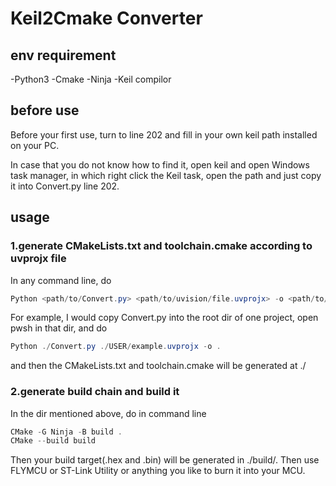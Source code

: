 # Keil2Cmake Converter

## env requirement
-Python3
-Cmake
-Ninja
-Keil compilor

## before use
Before your first use, turn to line 202 and fill in your own keil path installed on your PC.

In case that you do not know how to find it, open keil and open Windows task manager, in which right click the Keil task, open the path and just copy it into Convert.py line 202.

## usage
### 1.generate CMakeLists.txt and toolchain.cmake according to uvprojx file
In any command line, do
```powershell
Python <path/to/Convert.py> <path/to/uvision/file.uvprojx> -o <path/to/output/directory>
```
For example, I would copy Convert.py into the root dir of one project, open pwsh in that dir, and do
```powershell
Python ./Convert.py ./USER/example.uvprojx -o .
```
and then the CMakeLists.txt and toolchain.cmake will be generated at ./

### 2.generate build chain and build it
In the dir mentioned above, do in command line
```powershell
CMake -G Ninja -B build .
CMake --build build
```
Then your build target(.hex and .bin) will be generated in ./build/. Then use FLYMCU or ST-Link Utility or anything you like to burn it into your MCU.